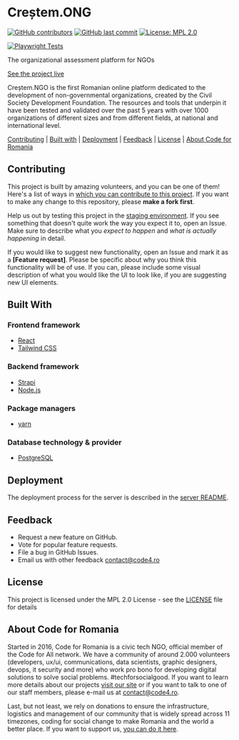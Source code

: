 # Creștem.ONG

[![GitHub contributors][ico-contributors]][link-contributors]
[![GitHub last commit][ico-last-commit]][link-last-commit]
[![License: MPL 2.0][ico-license]][link-license]

[![Playwright Tests][ico-playwright-tests]][link-playwright-tests]

The organizational assessment platform for NGOs

[See the project live][link-production]

Creștem.NGO is the first Romanian online platform dedicated to the development of non-governmental organizations,
created by the Civil Society Development Foundation. The resources and tools that underpin it have been tested and
validated over the past 5 years with over 1000 organizations of different sizes and from different fields, at national
and international level.

[Contributing](#contributing) | [Built with](#built-with) | [Deployment](#deployment) | [Feedback](#feedback) | [License](#license) | [About Code for Romania](#about-code-for-romania)

## Contributing

This project is built by amazing volunteers, and you can be one of them! Here's a list of ways
in [which you can contribute to this project][link-contributing]. If you want to make any change to this repository,
please **make a fork first**.

Help us out by testing this project in the [staging environment][link-staging]. If you see something that doesn't quite
work the way you expect it to, open an Issue. Make sure to describe what you _expect to happen_ and _what is actually
happening_ in detail.

If you would like to suggest new functionality, open an Issue and mark it as a __[Feature request]__. Please be specific
about why you think this functionality will be of use. If you can, please include some visual description of what you
would like the UI to look like, if you are suggesting new UI elements.


## Built With

### Frontend framework

- [React](https://reactjs.org/)
- [Tailwind CSS](https://tailwindcss.com/)

### Backend framework

- [Strapi](https://strapi.io/)
- [Node.js](https://nodejs.org/)

### Package managers

- [yarn](https://yarnpkg.com/)

### Database technology & provider

- [PostgreSQL](https://www.postgresql.org/)


## Deployment

The deployment process for the server is described in the [server README](server/README.md).

## Feedback

* Request a new feature on GitHub.
* Vote for popular feature requests.
* File a bug in GitHub Issues.
* Email us with other feedback contact@code4.ro

## License

This project is licensed under the MPL 2.0 License - see the [LICENSE](LICENSE) file for details

## About Code for Romania

Started in 2016, Code for Romania is a civic tech NGO, official member of the Code for All network. We have a community
of around 2.000 volunteers (developers, ux/ui, communications, data scientists, graphic designers, devops, it security
and more) who work pro bono for developing digital solutions to solve social problems. #techforsocialgood. If you want
to learn more details about our projects [visit our site][link-code4] or if you want to talk to one of our staff
members, please e-mail us at contact@code4.ro.

Last, but not least, we rely on donations to ensure the infrastructure, logistics and management of our community that
is widely spread across 11 timezones, coding for social change to make Romania and the world a better place. If you want
to support us, [you can do it here][link-donate].


[ico-contributors]: https://img.shields.io/github/contributors/code4romania/crestem-ong.svg?style=for-the-badge

[ico-last-commit]: https://img.shields.io/github/last-commit/code4romania/crestem-ong.svg?style=for-the-badge

[ico-license]: https://img.shields.io/badge/license-MPL%202.0-brightgreen.svg?style=for-the-badge

[ico-playwright-tests]: https://github.com/code4romania/crestem-ong/actions/workflows/playwright.yml/badge.svg

[link-contributors]: https://github.com/code4romania/crestem-ong/graphs/contributors

[link-last-commit]: https://github.com/code4romania/crestem-ong/commits/main

[link-license]: https://opensource.org/licenses/MPL-2.0

[link-contributing]: https://github.com/code4romania/.github/blob/main/CONTRIBUTING.md

[link-playwright-tests]: https://code4romania.github.io/crestem-ong/

[link-production]: https://crestem.ong/

[link-staging]: https://crestem-ong.vercel.app/

[link-code4]: https://www.code4.ro/en/

[link-donate]: https://code4.ro/en/donate/
